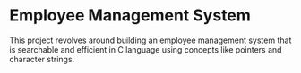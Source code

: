 # Employee Management System
This project revolves around building an employee management system that is searchable and efficient in C language using concepts like pointers and character strings.